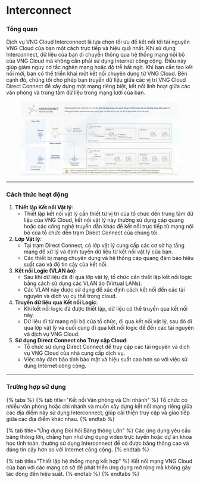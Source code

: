 # Interconnect

### Tổng quan

Dịch vụ VNG Cloud Interconnect là lựa chọn tối ưu để kết nối tới tài nguyên VNG Cloud của bạn một cách trực tiếp và hiệu quả nhất. Khi sử dụng Interconnect, dữ liệu của bạn di chuyển thông qua hệ thống mạng nội bộ của VNG Cloud mà không cần phải sử dụng Internet công cộng. Điều này giúp giảm nguy cơ tắc nghẽn mạng hoặc độ trễ bất ngờ. Khi bạn cần tạo kết nối mới, bạn có thể triển khai một kết nối chuyên dụng từ VNG Cloud. Bên cạnh đó, chúng tôi cho phép bạn truyền dữ liệu giữa các vị trí VNG Cloud Direct Connect để xây dựng một mạng riêng biệt, kết nối linh hoạt giữa các văn phòng và trung tâm dữ liệu trong mạng lưới của bạn.

<figure><img src="../../../.gitbook/assets/image (10) (1) (1) (1) (1).png" alt=""><figcaption></figcaption></figure>

***

### **Cách thức hoạt động** <a href="#interconnect-cachthuchoatdong" id="interconnect-cachthuchoatdong"></a>

1. **Thiết lập Kết nối Vật lý**:
   * Thiết lập kết nối vật lý cần thiết từ vị trí của tổ chức đến trung tâm dữ liệu của VNG Cloud, kết nối vật lý này thường sử dụng cáp quang hoặc các công nghệ truyền dẫn khác để kết nối trực tiếp từ mạng nội bộ của tổ chức đến trạm Direct Connect của chúng tôi.
2. **Lớp Vật lý**:
   * Tại trạm Direct Connect, có lớp vật lý cung cấp các cơ sở hạ tầng mạng để xử lý và định tuyến dữ liệu từ kết nối vật lý của bạn.
   * Các thiết bị mạng chuyên dụng và hệ thống cáp quang đảm bảo hiệu suất cao và độ tin cậy của kết nối.
3. **Kết nối Logic (VLAN ảo)**:
   * Sau khi dữ liệu đã đi qua lớp vật lý, tổ chức cần thiết lập kết nối logic bằng cách sử dụng các VLAN ảo (Virtual LANs).
   * Các VLAN này được sử dụng để xác định cách kết nối đến các tài nguyên và dịch vụ cụ thể trong cloud.
4. **Truyền dữ liệu qua Kết nối Logic**:
   * Khi kết nối logic đã được thiết lập, dữ liệu có thể truyền qua kết nối này.
   * Dữ liệu đi từ mạng nội bộ của tổ chức, đi qua kết nối vật lý, sau đó đi qua lớp vật lý và cuối cùng đi qua kết nối logic để đến các tài nguyên và dịch vụ VNG Cloud.
5. **Sử dụng Direct Connect cho Truy cập Cloud**:
   * Tổ chức sử dụng Direct Connect để truy cập các tài nguyên và dịch vụ VNG Cloud của nhà cung cấp dịch vụ.
   * Việc này đảm bảo tính bảo mật và hiệu suất cao hơn so với việc sử dụng Internet công cộng.

***

### **Trường hợp sử dụng** <a href="#interconnect-truonghopsudung" id="interconnect-truonghopsudung"></a>

{% tabs %}
{% tab title="Kết nối Văn phòng và Chi nhánh" %}
Tổ chức có nhiều văn phòng hoặc chi nhánh và muốn xây dựng kết nối mạng riêng giữa các địa điểm này sử dụng Interconnect, giúp cải thiện truy cập và giao tiếp giữa các địa điểm khác nhau.
{% endtab %}

{% tab title="Ứng dụng Đòi hỏi Băng thông Lớn" %}
Các ứng dụng yêu cầu băng thông lớn, chẳng hạn như ứng dụng video trực tuyến hoặc dự án khoa học tính toán, thường sử dụng Interconnect để có được băng thông cao và đáng tin cậy hơn so với Internet công cộn&#x67;**.**
{% endtab %}

{% tab title="Thiết lập hệ thống mạng kết hợp" %}
Kết nối mạng VNG Cloud của bạn với các mạng cơ sở để phát triển ứng dụng mở rộng mà không gây tác động đến hiệu suất.
{% endtab %}
{% endtabs %}


